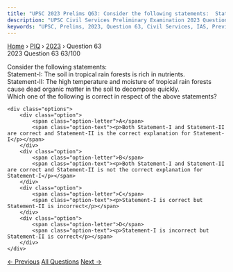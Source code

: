 ```yaml
---
title: "UPSC 2023 Prelims Q63: Consider the following statements:  Statement-I: The soil in..."
description: "UPSC Civil Services Preliminary Examination 2023 Question 63 with options and answer"
keywords: "UPSC, Prelims, 2023, Question 63, Civil Services, IAS, Previous Year Questions"
---
```


<nav class="breadcrumb">
    <a href="../../">Home</a>
    <span>›</span>
    <a href="../">PIQ</a>
    <span>›</span>
    <a href="./">2023</a>
    <span>›</span>
    <span>Question 63</span>
</nav>

<div class="question-header">
    <div class="question-meta">
        <span class="year-badge">2023</span>
        <span class="question-number">Question 63</span>
        <span class="progress">63/100</span>
    </div>
    <div class="progress-bar">
        <div class="progress-fill" style="width: 63.0%"></div>
    </div>
</div>

<div class="question-content">
    <div class="question-text">
        <p>Consider the following statements: <br />
Statement-I: The soil in tropical rain forests is rich in nutrients. <br />
Statement-II: The high temperature and moisture of tropical rain forests cause dead organic matter in the soil to decompose quickly. <br />
Which one of the following is correct in respect of the above statements?</p>
    </div>
    
    <div class="options">
        <div class="option">
            <span class="option-letter">A</span>
            <span class="option-text"><p>Both Statement-I and Statement-II are correct and Statement-II is the correct explanation for Statement-I</p></span>
        </div>
        <div class="option">
            <span class="option-letter">B</span>
            <span class="option-text"><p>Both Statement-I and Statement-II are correct and Statement-II is not the correct explanation for Statement-I</p></span>
        </div>
        <div class="option">
            <span class="option-letter">C</span>
            <span class="option-text"><p>Statement-I is correct but Statement-II is incorrect</p></span>
        </div>
        <div class="option">
            <span class="option-letter">D</span>
            <span class="option-text"><p>Statement-I is incorrect but Statement-II is correct</p></span>
        </div>
    </div>
</div>

<div class="question-nav">
    <a href="../q062-with-reference-to-earths-atmosphere-which-one-of-t/" class="nav-btn prev">← Previous</a>
    <a href="../" class="nav-btn center">All Questions</a>
    <a href="../q064-consider-the-following-statements-statement-i-the/" class="nav-btn next">Next →</a>
</div>

